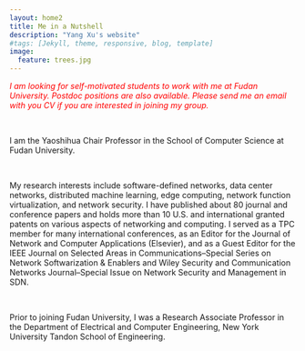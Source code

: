```yaml
---
layout: home2
title: Me in a Nutshell
description: "Yang Xu's website"
#tags: [Jekyll, theme, responsive, blog, template]
image:
  feature: trees.jpg
---
```


 <p style="color:red"> <i> I am looking for self-motivated students to work with me at Fudan University. Postdoc positions are also available. Please send me an email with you CV if you are interested in joining my group. </i> </p>

<br />

I am the Yaoshihua Chair Professor in the School of Computer Science at Fudan University.

<br />

My research interests include software-defined networks, data center networks, distributed machine learning, edge computing, network function virtualization, and network security. I have published about 80 journal and conference papers and holds more than 10 U.S. and international granted patents on various aspects of networking and computing. I served as a TPC member for many international conferences, as an Editor for the Journal of Network and Computer Applications (Elsevier), and as a Guest Editor for the IEEE Journal on Selected Areas in Communications–Special Series on Network Softwarization & Enablers and Wiley Security and Communication Networks Journal–Special Issue on Network Security and Management in SDN.


<br />

Prior to joining Fudan University, I was a Research Associate Professor in the Department of Electrical and Computer Engineering, New York University Tandon School of Engineering. 



